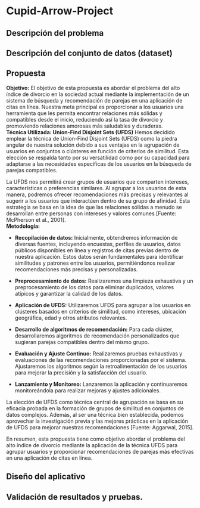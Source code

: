 # Cupid-Arrow-Project

## Descripción del problema


## Descripción del conjunto de datos (dataset)

## Propuesta
**Objetivo:**
El objetivo de esta propuesta es abordar el problema del alto índice de divorcio en la sociedad actual mediante la implementación de un sistema de búsqueda y recomendación de parejas en una aplicación de citas en línea. Nuestra meta principal es proporcionar a los usuarios una herramienta que les permita encontrar relaciones más sólidas y compatibles desde el inicio, reduciendo así la tasa de divorcio y promoviendo relaciones amorosas más saludables y duraderas.</br>
**Técnica Utilizada: Union-Find Disjoint Sets (UFDS)**
Hemos decidido emplear la técnica de Union-Find Disjoint Sets (UFDS) como la piedra angular de nuestra solución debido a sus ventajas en la agrupación de usuarios en conjuntos o clústeres en función de criterios de similitud. Esta elección se respalda tanto por su versatilidad como por su capacidad para adaptarse a las necesidades específicas de los usuarios en la búsqueda de parejas compatibles.

La UFDS nos permitirá crear grupos de usuarios que comparten intereses, características o preferencias similares. Al agrupar a los usuarios de esta manera, podremos ofrecer recomendaciones más precisas y relevantes al sugerir a los usuarios que interactúen dentro de su grupo de afinidad. Esta estrategia se basa en la idea de que las relaciones sólidas a menudo se desarrollan entre personas con intereses y valores comunes [Fuente: McPherson et al., 2001].</br>
**Metodología:**
- <b>Recopilación de datos:</b> Inicialmente, obtendremos información de diversas fuentes, incluyendo encuestas, perfiles de usuarios, datos públicos disponibles en línea y registros de citas previas dentro de nuestra aplicación. Estos datos serán fundamentales para identificar similitudes y patrones entre los usuarios, permitiéndonos realizar recomendaciones más precisas y personalizadas.

- <b>Preprocesamiento de datos:</b> Realizaremos una limpieza exhaustiva y un preprocesamiento de los datos para eliminar duplicados, valores atípicos y garantizar la calidad de los datos.

- <b>Aplicación de UFDS:</b> Utilizaremos UFDS para agrupar a los usuarios en clústeres basados en criterios de similitud, como intereses, ubicación geográfica, edad y otros atributos relevantes.

- <b>Desarrollo de algoritmos de recomendación:</b> Para cada clúster, desarrollaremos algoritmos de recomendación personalizados que sugieran parejas compatibles dentro del mismo grupo.

- <b>Evaluación y Ajuste Continuo:</b> Realizaremos pruebas exhaustivas y evaluaciones de las recomendaciones proporcionadas por el sistema. Ajustaremos los algoritmos según la retroalimentación de los usuarios para mejorar la precisión y la satisfacción del usuario.

- <b>Lanzamiento y Monitoreo:</b> Lanzaremos la aplicación y continuaremos monitoreándola para realizar mejoras y ajustes adicionales.

La elección de UFDS como técnica central de agrupación se basa en su eficacia probada en la formación de grupos de similitud en conjuntos de datos complejos. Además, al ser una técnica bien establecida, podemos aprovechar la investigación previa y las mejores prácticas en la aplicación de UFDS para mejorar nuestras recomendaciones [Fuente: Aggarwal, 2015].

En resumen, esta propuesta tiene como objetivo abordar el problema del alto índice de divorcio mediante la aplicación de la técnica UFDS para agrupar usuarios y proporcionar recomendaciones de parejas más efectivas en una aplicación de citas en línea.

## Diseño del aplicativo

## Validación de resultados y pruebas.